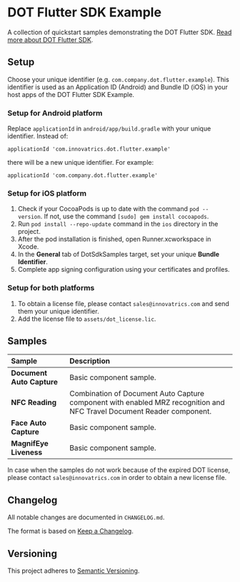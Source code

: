 # DOT Flutter SDK Example

A collection of quickstart samples demonstrating the DOT Flutter SDK. [Read more about DOT Flutter SDK](https://developers.innovatrics.com/digital-onboarding/).

## Setup

Choose your unique identifier (e.g. `com.company.dot.flutter.example`). This identifier is used as an Application ID (Android) and Bundle ID (iOS) in your host apps of the DOT Flutter SDK Example.

### Setup for Android platform

Replace `applicationId` in `android/app/build.gradle` with your unique identifier. Instead of:

```
applicationId 'com.innovatrics.dot.flutter.example'
```

there will be a new unique identifier. For example:

```
applicationId 'com.company.dot.flutter.example'
```

### Setup for iOS platform

1. Check if your CocoaPods is up to date with the command `pod --version`. If not, use the command `[sudo] gem install cocoapods`.
1. Run `pod install --repo-update` command in the `ios` directory in the project.
1. After the pod installation is finished, open Runner.xcworkspace in Xcode.
1. In the **General** tab of DotSdkSamples target, set your unique **Bundle Identifier**.
1. Complete app signing configuration using your certificates and profiles.

### Setup for both platforms

1. To obtain a license file, please contact `sales@innovatrics.com` and send them your unique identifier.
1. Add the license file to `assets/dot_license.lic`.

## Samples

| Sample                    | Description                                                                                                           |
|:--------------------------|:----------------------------------------------------------------------------------------------------------------------|
| **Document Auto Capture** | Basic component sample.                                                                                               |
| **NFC Reading**           | Combination of Document Auto Capture component with enabled MRZ recognition and NFC Travel Document Reader component. |
| **Face Auto Capture**     | Basic component sample.                                                                                               |
| **MagnifEye Liveness**    | Basic component sample.                                                                                               |

In case when the samples do not work because of the expired DOT license, please contact `sales@innovatrics.com` in order to obtain a new license file.

## Changelog

All notable changes are documented in `CHANGELOG.md`.

The format is based on [Keep a Changelog](https://keepachangelog.com/en/1.1.0/).

## Versioning

This project adheres to [Semantic Versioning](https://semver.org/spec/v2.0.0.html).
